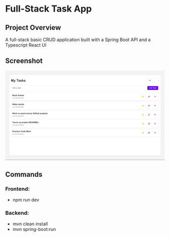 # Full-Stack Task App

## Project Overview
A full-stack basic CRUD application built with a Spring Boot API and a Typescript React UI


## Screenshot
![Project Screenshot](project-screenshot.png)




## Commands

### Frontend:
- npm run dev

### Backend:
- mvn clean install
- mvn spring-boot:run



